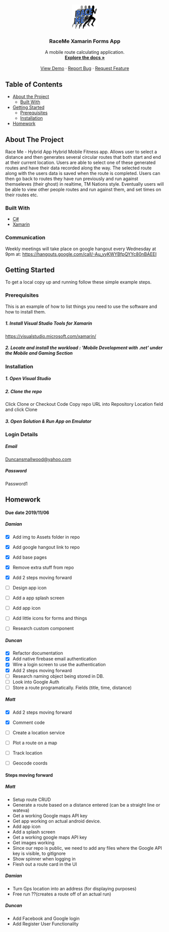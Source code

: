 


<!-- PROJECT LOGO -->
<br />
<p align="center">
  <a href="https://github.com/othneildrew/Best-README-Template">
    <img src="Assets/RaceMe_Logo.png" alt="Logo" width="80" height="80">
  </a>

  <h3 align="center">RaceMe Xamarin Forms App</h3>

  <p align="center">
    A mobile route calculating application.
    <br />
    <a href="https://github.com/othneildrew/Best-README-Template"><strong>Explore the docs »</strong></a>
    <br />
    <br />
    <a href="https://github.com/othneildrew/Best-README-Template">View Demo</a>
    ·
    <a href="https://github.com/othneildrew/Best-README-Template/issues">Report Bug</a>
    ·
    <a href="https://github.com/othneildrew/Best-README-Template/issues">Request Feature</a>
  </p>
</p>



<!-- TABLE OF CONTENTS -->
## Table of Contents

* [About the Project](#about-the-project)
  * [Built With](#built-with)
* [Getting Started](#getting-started)
  * [Prerequisites](#prerequisites)
  * [Installation](#installation)
* [Homework](#homework)
<!--
* [Usage](#usage)
* [Roadmap](#roadmap)
* [Contributing](#contributing)
* [License](#license)
* [Contact](#contact)
* [Acknowledgements](#acknowledgements)
-->



<!-- ABOUT THE PROJECT -->
## About The Project
Race Me - Hybrid App
Hybrid Mobile Fitness app. Allows user to select a distance and then generates several circular routes that both start and end at their current location. Users are able to select one of these generated routes and have their data recorded along the way. The selected route along with the users data is saved when the route is completed. Users can then go back to routes they have run previously and run against themseleves (their ghost) in realtime, TM Nations style. Eventually users will be able to view other people routes and run against them, and set times on their routes etc.


### Built With
* [C#](https://getbootstrap.com)
* [Xamarin](https://visualstudio.microsoft.com/xamarin/)

<!-- Communication -->
### Communication
Weekly meetings will take place on google hangout every Wednesday at 9pm
at: https://hangouts.google.com/call/-Au_vyKWYBfpQYYc80nBAEEI


<!-- GETTING STARTED -->
## Getting Started

To get a local copy up and running follow these simple example steps.

### Prerequisites

This is an example of how to list things you need to use the software and how to install them.
##### 1. Install Visual Studio Tools for Xamarin
https://visualstudio.microsoft.com/xamarin/
##### 2. Locate and install the workload : 'Mobile Development with .net' under the Mobile and Gaming Section


### Installation

##### 1. Open Visual Studio
##### 2. Clone the repo
Click Clone or Checkout Code
Copy repo URL into Repository Location field and click Clone
##### 3. Open Solution & Run App on Emulator

### Login Details

##### Email
Duncansmallwood@yahoo.com
##### Password
Password1

<!-- HOMEWORK -->
## Homework
#### Due date 2019/11/06
##### Damian
- [x] Add img to Assets folder in repo
- [x] Add google hangout link to repo
- [x] Add base pages
- [x] Remove extra stuff from repo
- [x] Add 2 steps moving forward
- [ ] Design app icon
- [ ] Add a app splash screen
- [ ] Add app icon
- [ ] Add little icons for forms and things
- [ ] Research custom component


##### Duncan
- [x] Refactor documentation
- [x] Add native firebase email authentication
- [x] Wire a login screen to use the authentication
- [x] Add 2 steps moving forward
- [ ] Research naming object being stored in DB.
- [ ] Look into Google Auth
- [ ] Store a route programatically. Fields (title, time, distance)

##### Matt
- [x] Add 2 steps moving forward
- [x] Comment code
- [ ] Create a location service
- [ ] Plot a route on a map
- [ ] Track location
- [ ] Geocode coords


#### Steps moving forward
##### Matt
- Setup route CRUD
- Generate a route based on a distance entered (can be a straight line or wateva)
- Get a working Google maps API key
- Get app working on actual android device.
- Add app icon
- Add a splash screen
- Get a working google maps API key
- Get images working
- Since our repo is public, we need to add any files where the Google API key is visible, to gitIgnore
- Show spinner when logging in
- Flesh out a route card in the UI
##### Damian
- Turn Gps location into an address (for displaying purposes)
- Free run ??(creates a route off of an actual run)
##### Duncan
- Add Facebook and Google login
- Add Register User Functionality













